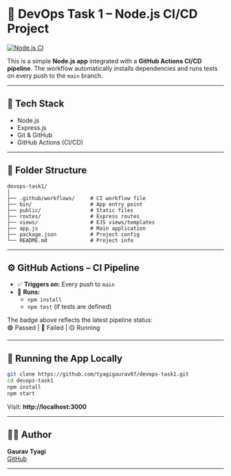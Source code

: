 # 🚀 DevOps Task 1 – Node.js CI/CD Project

[![Node.js CI](https://github.com/tyagigaurav07/devops-task1/actions/workflows/nodejs.yml/badge.svg)](https://github.com/tyagigaurav07/devops-task1/actions)

This is a simple **Node.js app** integrated with a **GitHub Actions CI/CD pipeline**. The workflow automatically installs dependencies and runs tests on every push to the `main` branch.

---

## 🧰 Tech Stack

- Node.js  
- Express.js  
- Git & GitHub  
- GitHub Actions (CI/CD)

---

## 📂 Folder Structure

```
devops-task1/
│
├── .github/workflows/     # CI workflow file
├── bin/                   # App entry point
├── public/                # Static files
├── routes/                # Express routes
├── views/                 # EJS views/templates
├── app.js                 # Main application
├── package.json           # Project config
└── README.md              # Project info
```

---

## ⚙️ GitHub Actions – CI Pipeline

- ✅ **Triggers on:** Every push to `main`
- 🔧 **Runs:**  
  - `npm install`  
  - `npm test` (if tests are defined)

The badge above reflects the latest pipeline status:  
🟢 Passed | 🔴 Failed | 🟡 Running

---

## 🚀 Running the App Locally

```bash
git clone https://github.com/tyagigaurav07/devops-task1.git
cd devops-task1
npm install
npm start
```

Visit: **http://localhost:3000**

---

## 🙋‍♂️ Author

**Gaurav Tyagi**  
[GitHub](https://github.com/tyagigaurav07)

---
